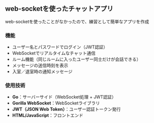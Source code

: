 ## web-socketを使ったチャットアプリ
web-socketを使ったことがなかったので、練習として簡単なアプリを作成

### 機能

- ユーザー名とパスワードでログイン（JWT認証）
- WebSocketでリアルタイムなチャット通信
- ルーム機能（同じルームに入ったユーザー同士だけが会話できる）
- メッセージの送信時刻を表示
- 入室／退室時の通知メッセージ

### 使用技術

- **Go**：サーバーサイド（WebSocket処理 + JWT認証）
- **Gorilla WebSocket**：WebSocketライブラリ
- **JWT（JSON Web Token）**：ユーザー認証トークン発行
- **HTML/JavaScript**：フロントエンド
